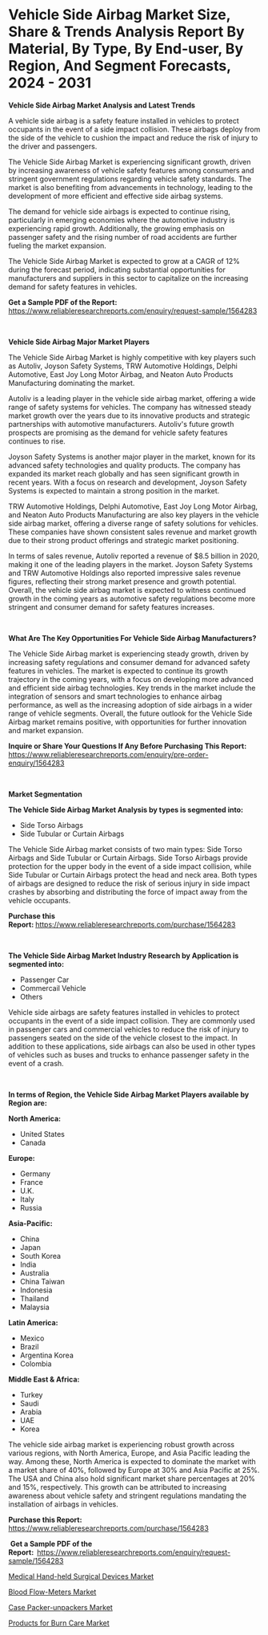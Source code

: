 <p><h1>Vehicle Side Airbag Market Size, Share & Trends Analysis Report By Material, By Type, By End-user, By Region, And Segment Forecasts, 2024 - 2031</h1></p><p><strong>Vehicle Side Airbag Market Analysis and Latest Trends</strong></p>
<p><p>A vehicle side airbag is a safety feature installed in vehicles to protect occupants in the event of a side impact collision. These airbags deploy from the side of the vehicle to cushion the impact and reduce the risk of injury to the driver and passengers.</p><p>The Vehicle Side Airbag Market is experiencing significant growth, driven by increasing awareness of vehicle safety features among consumers and stringent government regulations regarding vehicle safety standards. The market is also benefiting from advancements in technology, leading to the development of more efficient and effective side airbag systems.</p><p>The demand for vehicle side airbags is expected to continue rising, particularly in emerging economies where the automotive industry is experiencing rapid growth. Additionally, the growing emphasis on passenger safety and the rising number of road accidents are further fueling the market expansion.</p><p>The Vehicle Side Airbag Market is expected to grow at a CAGR of 12% during the forecast period, indicating substantial opportunities for manufacturers and suppliers in this sector to capitalize on the increasing demand for safety features in vehicles.</p></p>
<p><strong>Get a Sample PDF of the Report:&nbsp;</strong> <a href="https://www.reliableresearchreports.com/enquiry/request-sample/1564283">https://www.reliableresearchreports.com/enquiry/request-sample/1564283</a></p>
<p>&nbsp;</p>
<p><strong>Vehicle Side Airbag Major Market Players</strong></p>
<p><p>The Vehicle Side Airbag Market is highly competitive with key players such as Autoliv, Joyson Safety Systems, TRW Automotive Holdings, Delphi Automotive, East Joy Long Motor Airbag, and Neaton Auto Products Manufacturing dominating the market. </p><p>Autoliv is a leading player in the vehicle side airbag market, offering a wide range of safety systems for vehicles. The company has witnessed steady market growth over the years due to its innovative products and strategic partnerships with automotive manufacturers. Autoliv's future growth prospects are promising as the demand for vehicle safety features continues to rise.</p><p>Joyson Safety Systems is another major player in the market, known for its advanced safety technologies and quality products. The company has expanded its market reach globally and has seen significant growth in recent years. With a focus on research and development, Joyson Safety Systems is expected to maintain a strong position in the market.</p><p>TRW Automotive Holdings, Delphi Automotive, East Joy Long Motor Airbag, and Neaton Auto Products Manufacturing are also key players in the vehicle side airbag market, offering a diverse range of safety solutions for vehicles. These companies have shown consistent sales revenue and market growth due to their strong product offerings and strategic market positioning.</p><p>In terms of sales revenue, Autoliv reported a revenue of $8.5 billion in 2020, making it one of the leading players in the market. Joyson Safety Systems and TRW Automotive Holdings also reported impressive sales revenue figures, reflecting their strong market presence and growth potential. Overall, the vehicle side airbag market is expected to witness continued growth in the coming years as automotive safety regulations become more stringent and consumer demand for safety features increases.</p></p>
<p>&nbsp;</p>
<p><strong>What Are The Key Opportunities For Vehicle Side Airbag Manufacturers?</strong></p>
<p><p>The Vehicle Side Airbag market is experiencing steady growth, driven by increasing safety regulations and consumer demand for advanced safety features in vehicles. The market is expected to continue its growth trajectory in the coming years, with a focus on developing more advanced and efficient side airbag technologies. Key trends in the market include the integration of sensors and smart technologies to enhance airbag performance, as well as the increasing adoption of side airbags in a wider range of vehicle segments. Overall, the future outlook for the Vehicle Side Airbag market remains positive, with opportunities for further innovation and market expansion.</p></p>
<p><strong>Inquire or Share Your Questions If Any Before Purchasing This Report:</strong> <a href="https://www.reliableresearchreports.com/enquiry/pre-order-enquiry/1564283">https://www.reliableresearchreports.com/enquiry/pre-order-enquiry/1564283</a></p>
<p>&nbsp;</p>
<p><strong>Market Segmentation</strong></p>
<p><strong>The Vehicle Side Airbag Market Analysis by types is segmented into:</strong></p>
<p><ul><li>Side Torso Airbags</li><li>Side Tubular or Curtain Airbags</li></ul></p>
<p><p>The Vehicle Side Airbag market consists of two main types: Side Torso Airbags and Side Tubular or Curtain Airbags. Side Torso Airbags provide protection for the upper body in the event of a side impact collision, while Side Tubular or Curtain Airbags protect the head and neck area. Both types of airbags are designed to reduce the risk of serious injury in side impact crashes by absorbing and distributing the force of impact away from the vehicle occupants.</p></p>
<p><strong>Purchase this Report:&nbsp;</strong><a href="https://www.reliableresearchreports.com/purchase/1564283">https://www.reliableresearchreports.com/purchase/1564283</a></p>
<p>&nbsp;</p>
<p><strong>The Vehicle Side Airbag Market Industry Research by Application is segmented into:</strong></p>
<p><ul><li>Passenger Car</li><li>Commercail Vehicle</li><li>Others</li></ul></p>
<p><p>Vehicle side airbags are safety features installed in vehicles to protect occupants in the event of a side impact collision. They are commonly used in passenger cars and commercial vehicles to reduce the risk of injury to passengers seated on the side of the vehicle closest to the impact. In addition to these applications, side airbags can also be used in other types of vehicles such as buses and trucks to enhance passenger safety in the event of a crash.</p></p>
<p>&nbsp;</p>
<p><strong>In terms of Region, the Vehicle Side Airbag Market Players available by Region are:</strong></p>
<p>
    <p> <strong> North America: </strong>
        <ul>
            <li>United States</li>
            <li>Canada</li>
        </ul>
        </p> 
    <p> <strong> Europe: </strong>
        <ul>
            <li>Germany</li>
            <li>France</li>
            <li>U.K.</li>
            <li>Italy</li>
            <li>Russia</li>
        </ul>
        </p> 
    <p> <strong> Asia-Pacific: </strong>
        <ul>
            <li>China</li>
            <li>Japan</li>
            <li>South Korea</li>
            <li>India</li>
            <li>Australia</li>
            <li>China Taiwan</li>
            <li>Indonesia</li>
            <li>Thailand</li>
            <li>Malaysia</li>
        </ul>
        </p> 
    <p> <strong> Latin America: </strong>
        <ul>
            <li>Mexico</li>
            <li>Brazil</li>
            <li>Argentina Korea</li>
            <li>Colombia</li>
        </ul>
        </p> 
    <p> <strong> Middle East & Africa: </strong>
        <ul>
            <li>Turkey</li>
            <li>Saudi</li>
            <li>Arabia</li>
            <li>UAE</li>
            <li>Korea</li>
        </ul>
    </p>
    </p>
<p><p>The vehicle side airbag market is experiencing robust growth across various regions, with North America, Europe, and Asia Pacific leading the way. Among these, North America is expected to dominate the market with a market share of 40%, followed by Europe at 30% and Asia Pacific at 25%. The USA and China also hold significant market share percentages at 20% and 15%, respectively. This growth can be attributed to increasing awareness about vehicle safety and stringent regulations mandating the installation of airbags in vehicles.</p></p>
<p><strong>Purchase this Report: </strong><a href="https://www.reliableresearchreports.com/purchase/1564283">https://www.reliableresearchreports.com/purchase/1564283</a></p>
<p>&nbsp;<strong>Get a Sample PDF of the Report:&nbsp;&nbsp;</strong><a href="https://www.reliableresearchreports.com/enquiry/request-sample/1564283">https://www.reliableresearchreports.com/enquiry/request-sample/1564283</a></p>
<p><strong></strong></p>
<p><p><a href="https://view.publitas.com/reportprime-1/global-medical-hand-held-surgical-devices-market-size-and-market-trends-insights-and-projections-from-2023-to-2030/">Medical Hand-held Surgical Devices Market</a></p><p><a href="https://view.publitas.com/reportprime-1/decoding-the-blood-flow-meters-market-a-deep-dive-into-the-latest-market-trends-market-segmentation-and-competitive-analysis/">Blood Flow-Meters Market</a></p><p><a href="https://military-diascia-e68.notion.site/Case-Packer-unpackers-Market-Provides-Detailed-Segmentation-of-this-Market-based-on-Type-Applicatio-097bf3e2fe4947adaa406c4c635e2620">Case Packer-unpackers Market</a></p><p><a href="https://view.publitas.com/reportprime-1/products-for-burn-care-market-research-report-forecasted-for-period-from-2023-2030-by-market-type-market-application-and-region/">Products for Burn Care Market</a></p></p>